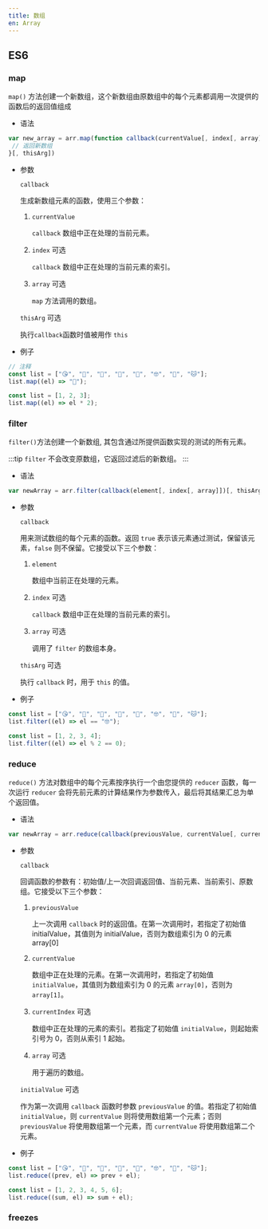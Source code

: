 ```yaml
---
title: 数组
en: Array
---
```


## <vp-mdn>ES6</vp-mdn>

### <vp-word>map</vp-word>

`map()` 方法创建一个新数组，这个新数组由原数组中的每个元素都调用一次提供的函数后的返回值组成

- 语法

```js
var new_array = arr.map(function callback(currentValue[, index[, array]]) {
 // 返回新数组
}[, thisArg])
```

- 参数

  `callback`

  生成新数组元素的函数，使用三个参数：

  1. `currentValue`

     `callback` 数组中正在处理的当前元素。

  1. `index` <el-tag size="mini">可选</el-tag>

     `callback` 数组中正在处理的当前元素的索引。

  1. `array` <el-tag size="mini">可选</el-tag>

     `map` 方法调用的数组。

  `thisArg` <el-tag size="mini">可选</el-tag>

  执行`callback`函数时值被用作 `this`

- 例子

```js run
// 注释
const list = ["😘", "🤢", "🥺", "🤠", "👿", "🤓", "🙈", "🐱"];
list.map((el) => "🤡");
```

```js run
const list = [1, 2, 3];
list.map((el) => el * 2);
```

### <vp-word>filter</vp-word>

`filter()`方法创建一个新数组, 其包含通过所提供函数实现的测试的所有元素。

:::tip
`filter` 不会改变原数组，它返回过滤后的新数组。
:::

- 语法

```js
var newArray = arr.filter(callback(element[, index[, array]])[, thisArg])
```

- 参数

  `callback`

  用来测试数组的每个元素的函数。返回 `true` 表示该元素通过测试，保留该元素，`false` 则不保留。它接受以下三个参数：

  1. `element`

     数组中当前正在处理的元素。

  1. `index` <el-tag size="mini">可选</el-tag>

     `callback` 数组中正在处理的当前元素的索引。

  1. `array` <el-tag size="mini">可选</el-tag>

     调用了 `filter` 的数组本身。

  `thisArg` <el-tag size="mini">可选</el-tag>

  执行 `callback` 时，用于 `this` 的值。

- 例子

```js run
const list = ["😘", "🤢", "🥺", "🤠", "👿", "🤓", "🙈", "🐱"];
list.filter((el) => el == "🤓");
```

```js run
const list = [1, 2, 3, 4];
list.filter((el) => el % 2 == 0);
```

### <vp-word>reduce</vp-word>

`reduce()` 方法对数组中的每个元素按序执行一个由您提供的 `reducer` 函数，每一次运行 `reducer` 会将先前元素的计算结果作为参数传入，最后将其结果汇总为单个返回值。

- 语法

```js
var newArray = arr.reduce(callback(previousValue, currentValue[, currentValue[, array]])[, initialValue])
```

- 参数

  `callback`

  回调函数的参数有：初始值/上一次回调返回值、当前元素、当前索引、原数组。它接受以下三个参数：

  1. `previousValue`

     上一次调用 `callback` 时的返回值。在第一次调用时，若指定了初始值 initialValue，其值则为 initialValue，否则为数组索引为 0 的元素 array[0]

  1. `currentValue`

     数组中正在处理的元素。在第一次调用时，若指定了初始值 `initialValue`，其值则为数组索引为 0 的元素 `array[0]`，否则为 `array[1]`。

  1. `currentIndex` <el-tag size="mini">可选</el-tag>

     数组中正在处理的元素的索引。若指定了初始值 `initialValue`，则起始索引号为 0，否则从索引 1 起始。

  1. `array` <el-tag size="mini">可选</el-tag>

     用于遍历的数组。

  `initialValue` <el-tag size="mini">可选</el-tag>

  作为第一次调用 `callback` 函数时参数 `previousValue` 的值。若指定了初始值 `initialValue`，则 `currentValue` 则将使用数组第一个元素；否则 `previousValue` 将使用数组第一个元素，而 `currentValue` 将使用数组第二个元素。

- 例子

```js run
const list = ["😘", "🤢", "🥺", "🤠", "👿", "🤓", "🙈", "🐱"];
list.reduce((prev, el) => prev + el);
```

```js run
const list = [1, 2, 3, 4, 5, 6];
list.reduce((sum, el) => sum + el);
```




### <vp-word>freezes</vp-word>